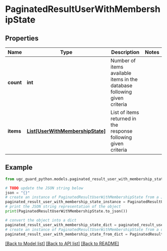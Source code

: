 # PaginatedResultUserWithMembershipState


## Properties

Name | Type | Description | Notes
------------ | ------------- | ------------- | -------------
**count** | **int** | Number of items available items in the database following given criteria | 
**items** | [**List[UserWithMembershipState]**](UserWithMembershipState.md) | List of items returned in the response following given criteria | 

## Example

```python
from ugc_guard_python.models.paginated_result_user_with_membership_state import PaginatedResultUserWithMembershipState

# TODO update the JSON string below
json = "{}"
# create an instance of PaginatedResultUserWithMembershipState from a JSON string
paginated_result_user_with_membership_state_instance = PaginatedResultUserWithMembershipState.from_json(json)
# print the JSON string representation of the object
print(PaginatedResultUserWithMembershipState.to_json())

# convert the object into a dict
paginated_result_user_with_membership_state_dict = paginated_result_user_with_membership_state_instance.to_dict()
# create an instance of PaginatedResultUserWithMembershipState from a dict
paginated_result_user_with_membership_state_from_dict = PaginatedResultUserWithMembershipState.from_dict(paginated_result_user_with_membership_state_dict)
```
[[Back to Model list]](../README.md#documentation-for-models) [[Back to API list]](../README.md#documentation-for-api-endpoints) [[Back to README]](../README.md)


